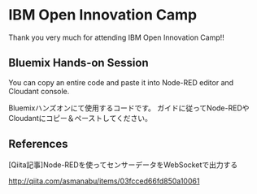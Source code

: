 # IBM Open Innovation Camp
Thank you very much for attending IBM Open Innovation Camp!!

## Bluemix Hands-on Session
You can copy an entire code and paste it into Node-RED editor and Cloudant console. 

Bluemixハンズオンにて使用するコードです。
ガイドに従ってNode-REDやCloudantにコピー＆ペーストしてください。

## References
[Qiita記事]Node-REDを使ってセンサーデータをWebSocketで出力する

http://qiita.com/asmanabu/items/03fcced66fd850a10061

